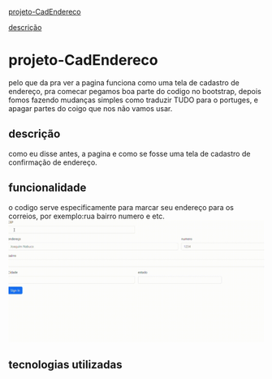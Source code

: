 
[projeto-CadEndereco](#projeto-cadendereco)

[descrição](#--descri%C3%A7%C3%A3o)



# projeto-CadEndereco
 pelo que da pra ver a pagina funciona como uma tela de cadastro de endereço, pra comecar pegamos boa parte do codigo no bootstrap, depois fomos fazendo mudanças simples como traduzir TUDO para o portuges, e apagar partes do coigo que nos não vamos usar.

 ##  descrição
 como eu disse antes, a pagina e como se fosse uma tela de cadastro de confirmação de endereço.
 ## funcionalidade
o codigo serve especificamente para marcar seu endereço para os correios, por exemplo:rua bairro  numero e etc.
 ![gif](gif/20230920-1533-46.7249721.gif)
## tecnologias utilizadas
